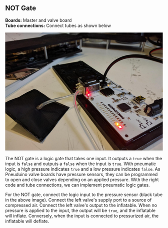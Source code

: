 ## NOT Gate
**Boards:** Master and valve board</br>
**Tube connections:** Connect tubes as shown below

 ![](../images/NotAndGate.jpg)

The NOT gate is a logic gate that takes one input. It outputs a `true` when the input is `false` and outputs a `false` when the input is `true`. With pneumatic logic, a high pressure indicates `true` and a low pressure indicates `false`. As Pneuduino valve boards have pressure sensors, they can be programmed to open and close valves depending on an applied pressure. With the right code and tube connections, we can implement pneumatic logic gates.

For the NOT gate, connect the logic input to the pressure sensor (black tube in the above image). Connect the left valve's supply port to a source of compressed air. Connect the left valve's output to the inflatable. When no pressure is applied to the input, the output will be `true`, and the inflatable will inflate. Conversely, when the input is connected to pressurized air, the inflatable will deflate.

